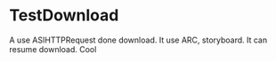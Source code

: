 TestDownload
============

A use ASIHTTPRequest done download. It use ARC, storyboard. It can resume  download. Cool